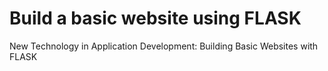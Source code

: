# Build a basic website using FLASK
New Technology in Application Development: Building Basic Websites with FLASK

